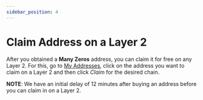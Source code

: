 ```yaml
---
sidebar_position: 4
---
```


# Claim Address on a Layer 2

After you obtained a **Many Zeros** address, you can claim it for free on any Layer 2. For this, go to [My Addresses](https://manyzeros.xyz/wallet),
click on the address you want to claim on a Layer 2 and then click _Claim_ for the desired chain.

**NOTE**: We have an initial delay of 12 minutes after buying an address before you can claim in on a Layer 2.
